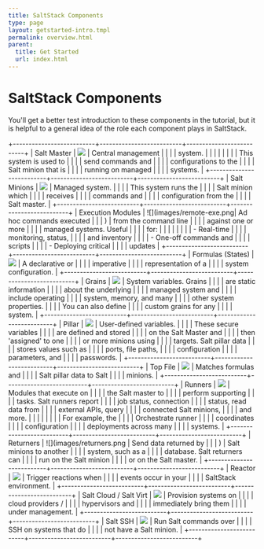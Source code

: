 ```yaml
---
title: SaltStack Components
type: page
layout: getstarted-intro.tmpl
permalink: overview.html
parent:
  title: Get Started
  url: index.html
---
```


# SaltStack Components

You'll get a better test introduction to these components in the tutorial,
but it is helpful to a general idea of the role each component plays in
SaltStack.

+--------------------------+--------------------------+--------------------------+
| Salt Master              | ![](images/master.png)   | Central management       |
|                          |                          | system.                  |
|                          |                          |                          |
|                          |                          | This system is used to   |
|                          |                          | send commands and        |
|                          |                          | configurations to the    |
|                          |                          | Salt minion that is      |
|                          |                          | running on managed       |
|                          |                          | systems.                 |
+--------------------------+--------------------------+--------------------------+
| Salt Minions             | ![](images/minions.png)  | Managed system.          |
|                          |                          | This system runs the     | 
|                          |                          | Salt minion which        |
|                          |                          | receives                 |
|                          |                          | commands and             |
|                          |                          | configuration from the   |
|                          |                          | Salt master.             |
+--------------------------+--------------------------+--------------------------+
| Execution Modules        | ![](images/remote-exe.png| Ad hoc commands executed |
|                          | )                        | from the command line    |
|                          |                          | against one or more      |
|                          |                          | managed systems. Useful  |
|                          |                          | for:                     |
|                          |                          |                          |
|                          |                          | -   Real-time            |
|                          |                          |     monitoring, status,  |
|                          |                          |     and inventory        |
|                          |                          | -   One-off commands and |
|                          |                          |     scripts              |
|                          |                          | -   Deploying critical   |
|                          |                          |     updates              |
+--------------------------+--------------------------+--------------------------+
| Formulas (States)        | ![](images/states.png)   | A declarative or         |
|                          |                          | imperative               |
|                          |                          | representation of a      |
|                          |                          | system configuration.    |
+--------------------------+--------------------------+--------------------------+
| Grains                   | ![](images/grains.png)   | System variables. Grains |
|                          |                          | are static information   |
|                          |                          | about the underlying     |
|                          |                          | managed system and       |
|                          |                          | include operating        |
|                          |                          | system, memory, and many |
|                          |                          | other system properties. |
|                          |                          | You can also define      |
|                          |                          | custom grains for any    |
|                          |                          | system.                  |
+--------------------------+--------------------------+--------------------------+
| Pillar                   | ![](images/pillar.png)   | User-defined variables.  |
|                          |                          | These secure variables   |
|                          |                          | are defined and stored   |
|                          |                          | on the Salt Master and   |
|                          |                          | then 'assigned' to one   |
|                          |                          | or more minions using    |
|                          |                          | targets. Salt pillar data     |
|                          |                          | stores values such as    |
|                          |                          | ports, file paths,       |
|                          |                          | configuration            |
|                          |                          | parameters, and          |
|                          |                          | passwords.               |
+--------------------------+--------------------------+--------------------------+
| Top File                 | ![](images/top-file.png) | Matches formulas and     |
|                          |                          | Salt pillar data to Salt      |
|                          |                          | minions.                 |
+--------------------------+--------------------------+--------------------------+
| Runners                  | ![](images/runners.png)  | Modules that execute on  |
|                          |                          | the Salt master to       |
|                          |                          | perform supporting       |
|                          |                          | tasks. Salt runners report    |
|                          |                          | job status, connection   |
|                          |                          | status, read data from   |
|                          |                          | external APIs, query     |
|                          |                          | connected Salt minions,  |
|                          |                          | and more.                |
|                          |                          |                          |
|                          |                          | For example, the         |
|                          |                          | Orchestrate runner       |
|                          |                          | coordinates              |
|                          |                          | configuration            |
|                          |                          | deployments across many  |
|                          |                          | systems.                 |
+--------------------------+--------------------------+--------------------------+
| Returners                | ![](images/returners.png | Send data returned by    |
|                          | )                        | Salt minions to another  |
|                          |                          | system, such as a        |
|                          |                          | database. Salt returners can  |
|                          |                          | run on the Salt minion   |
|                          |                          | or on the Salt master.   |
+--------------------------+--------------------------+--------------------------+
| Reactor                  | ![](images/reactor.png)  | Trigger reactions when   |
|                          |                          | events occur in your     |
|                          |                          | SaltStack environment.   |
+--------------------------+--------------------------+--------------------------+
| Salt Cloud / Salt Virt   | ![](images/cloud.png)    | Provision systems on     |
|                          |                          | cloud providers /        |
|                          |                          | hypervisors and          |
|                          |                          | immediately bring them   |
|                          |                          | under management.        |
+--------------------------+--------------------------+--------------------------+
| Salt SSH                 | ![](images/ssh.png)      | Run Salt commands over   |
|                          |                          | SSH on systems that do   |
|                          |                          | not have a Salt minion.  |
+--------------------------+--------------------------+--------------------------+
